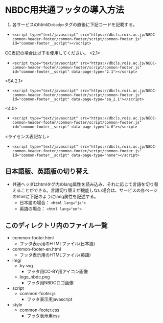 # NBDC用共通フッタの導入方法
1. 各サービスのhtmlの`<body>`タグの直後に下記コードを記載する。
  - `<script type="text/javascript" src="https://dbcls.rois.ac.jp/NBDC-common-header-footer/common-footer/script/common-footer.js" id="common-footer__script"></script>`

  CC表記の場合は以下を使用してください。
  <2.1>
  - `<script type="text/javascript" src="https://dbcls.rois.ac.jp/NBDC-common-header-footer/common-footer/script/common-footer.js" id="common-footer__script" data-page-type="2.1"></script>`

  <SA 2.1>
  - `<script type="text/javascript" src="https://dbcls.rois.ac.jp/NBDC-common-header-footer/common-footer/script/common-footer.js" id="common-footer__script" data-page-type="sa_2.1"></script>`

  <4.0>
  - `<script type="text/javascript" src="https://dbcls.rois.ac.jp/NBDC-common-header-footer/common-footer/script/common-footer.js" id="common-footer__script" data-page-type="4.0"></script>`

<ライセンス表記なし>
  - `<script type="text/javascript" src="https://dbcls.rois.ac.jp/NBDC-common-header-footer/common-footer/script/common-footer.js" id="common-footer__script" data-page-type="none"></script>`

## 日本語版、英語版の切り替え
  - 共通ヘッダはhtmlタグ内のlang属性を読み込み、それに応じて言語を切り替えることができる。言語切り替えが機能しない場合は、サービスの各ページのhtmlに下記のようにlang属性を記述する。
    - 日本語の場合： `<html lang="ja">`
    - 英語の場合： `<html lang="en">`

## このディレクトリ内のファイル一覧
  - common-footer.html
    - フッタ表示用のHTMLファイル(日本語)
  - common-footer-en.html
    - フッタ表示用のHTMLファイル(英語)
  - img/
    - by.svg
      - フッタ用CC-BY用アイコン画像
    - logo_nbdc.png
      - フッタ用NBDCロゴ画像
  - script
      - common-footer.js
        - フッタ表示用javascript
  - style
      - common-footer.css
        - フッタ表示用css




